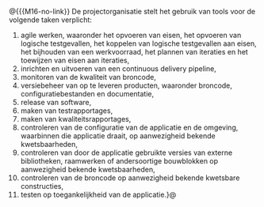 @{{{M16-no-link}}
De projectorganisatie stelt het gebruik van tools voor de volgende taken verplicht:

1. agile werken, waaronder het opvoeren van eisen, het opvoeren van logische testgevallen, het koppelen van logische testgevallen aan eisen, het bijhouden van een werkvoorraad, het plannen van iteraties en het toewijzen van eisen aan iteraties,
2. inrichten en uitvoeren van een continuous delivery pipeline,
3. monitoren van de kwaliteit van broncode,
4. versiebeheer van op te leveren producten, waaronder broncode, configuratiebestanden en documentatie,
5. release van software,
6. maken van testrapportages,
7. maken van kwaliteitsrapportages,
8. controleren van de configuratie van de applicatie en de omgeving, waarbinnen die applicatie draait, op aanwezigheid bekende kwetsbaarheden,
9. controleren van door de applicatie gebruikte versies van externe bibliotheken, raamwerken of andersoortige bouwblokken op aanwezigheid bekende kwetsbaarheden,
10. controleren van de broncode op aanwezigheid bekende kwetsbare constructies,
11. testen op toegankelijkheid van de applicatie.}@
